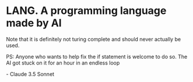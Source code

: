 # LANG. A programming language made by AI #

Note that it is definitely not turing complete and should never actually be used.

PS: Anyone who wants to help fix the if statement is welcome to do so. The AI got stuck on it for an hour in an endless loop

\- Claude 3.5 Sonnet
